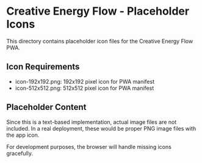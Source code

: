 # Creative Energy Flow - Placeholder Icons

This directory contains placeholder icon files for the Creative Energy Flow PWA.

## Icon Requirements

- icon-192x192.png: 192x192 pixel icon for PWA manifest
- icon-512x512.png: 512x512 pixel icon for PWA manifest

## Placeholder Content

Since this is a text-based implementation, actual image files are not included.
In a real deployment, these would be proper PNG image files with the app icon.

For development purposes, the browser will handle missing icons gracefully.